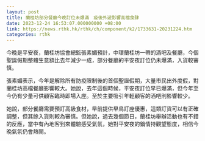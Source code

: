 ```yaml
---
layout: post
title: 蘭桂坊部分餐廳今晚訂位未爆滿　疫後外遊影響高檔食肆
date: 2023-12-24 16:53:07.000000000 +08:00
link: https://news.rthk.hk/rthk/ch/component/k2/1733631-20231224.htm
categories: rthk
---
```


今晚是平安夜，蘭桂坊協會總監張素媚預計，中環蘭桂坊一帶的酒吧及餐廳，今個聖誕假期整體生意額比去年減少一成，部分餐廳的平安夜訂位仍未爆滿，入貨較審慎。

張素媚表示，今年是解除所有防疫限制後的首個聖誕假期，大量市民出外度假，對蘭桂坊高檔餐廳影響較大。她說，去年這個時候，平安夜訂位早已爆滿，但今年至今仍有少量可供顧客臨時即場入座。至於主要吸引年輕顧客的酒吧則影響較少。

她說，部分餐廳需要預訂高級食材，早前提供早鳥訂座優惠，這類訂貨可以有正確調整，但其餘入貨則較為審慎。但她說，過去幾個節日，蘭桂坊舉辦活動也有不錯的反應，當中有內地客到來體驗感受氣氛，她對平安夜的銷情持觀望態度，相信今晚氣氛仍會熱鬧。
